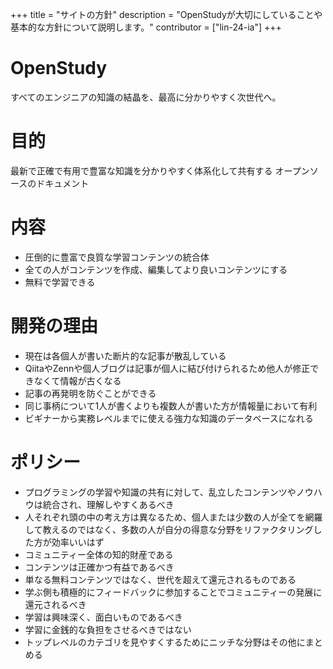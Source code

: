 +++
title = "サイトの方針"
description = "OpenStudyが大切にしていることや基本的な方針について説明します。"
contributor = ["lin-24-ia"]
+++

# OpenStudy

すべてのエンジニアの知識の結晶を、最高に分かりやすく次世代へ。

# 目的

最新で正確で有用で豊富な知識を分かりやすく体系化して共有する
オープンソースのドキュメント

# 内容

- 圧倒的に豊富で良質な学習コンテンツの統合体
- 全ての人がコンテンツを作成、編集してより良いコンテンツにする
- 無料で学習できる

# 開発の理由

- 現在は各個人が書いた断片的な記事が散乱している
- QiitaやZennや個人ブログは記事が個人に結び付けられるため他人が修正できなくて情報が古くなる
- 記事の再発明を防ぐことができる
- 同じ事柄について1人が書くよりも複数人が書いた方が情報量において有利
- ビギナーから実務レベルまでに使える強力な知識のデータベースになれる

# ポリシー

- プログラミングの学習や知識の共有に対して、乱立したコンテンツやノウハウは統合され、理解しやすくあるべき
- 人それぞれ頭の中の考え方は異なるため、個人または少数の人が全てを網羅して教えるのではなく、多数の人が自分の得意な分野をリファクタリングした方が効率いいはず
- コミュニティー全体の知的財産である
- コンテンツは正確かつ有益であるべき
- 単なる無料コンテンツではなく、世代を超えて還元されるものである
- 学ぶ側も積極的にフィードバックに参加することでコミュニティーの発展に還元されるべき
- 学習は興味深く、面白いものであるべき
- 学習に金銭的な負担をさせるべきではない
- トップレベルのカテゴリを見やすくするためにニッチな分野はその他にまとめる

